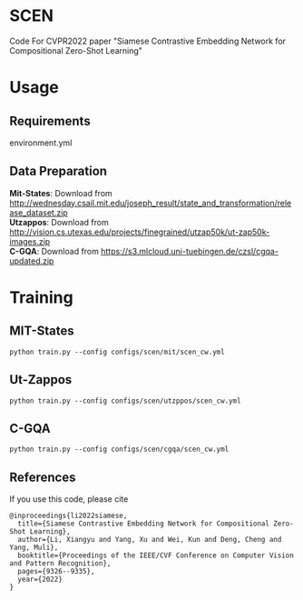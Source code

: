 # SCEN
Code For CVPR2022 paper "Siamese Contrastive Embedding Network for Compositional Zero-Shot Learning"

# Usage
## **Requirements**<br>
environment.yml

## **Data Preparation**
**Mit-States**: Download from http://wednesday.csail.mit.edu/joseph_result/state_and_transformation/release_dataset.zip<br>
**Utzappos**: Download from http://vision.cs.utexas.edu/projects/finegrained/utzap50k/ut-zap50k-images.zip<br>
**C-GQA**: Download from https://s3.mlcloud.uni-tuebingen.de/czsl/cgqa-updated.zip<br>

# Training 
## **MIT-States**
```
python train.py --config configs/scen/mit/scen_cw.yml
```

## **Ut-Zappos**
```
python train.py --config configs/scen/utzppos/scen_cw.yml
```

## **C-GQA**
```
python train.py --config configs/scen/cgqa/scen_cw.yml
```

## References
If you use this code, please cite
```
@inproceedings{li2022siamese,
  title={Siamese Contrastive Embedding Network for Compositional Zero-Shot Learning},
  author={Li, Xiangyu and Yang, Xu and Wei, Kun and Deng, Cheng and Yang, Muli},
  booktitle={Proceedings of the IEEE/CVF Conference on Computer Vision and Pattern Recognition},
  pages={9326--9335},
  year={2022}
}
```
